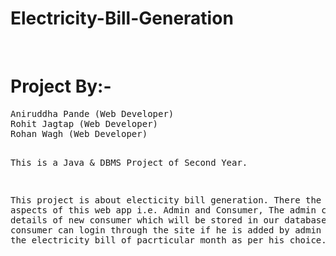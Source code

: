 # Electricity-Bill-Generation
<br>
<h1>Project By:-</h1>
<pre>
Aniruddha Pande (Web Developer)
Rohit Jagtap (Web Developer)
Rohan Wagh (Web Developer)

This is a Java & DBMS Project of Second Year.

This project is about electicity bill generation.
There the two main aspects of this web app i.e. Admin and Consumer,
The admin can add details of new consumer which will be stored in our database and the consumer
can login through the site if he is added by admin and can view the electricity bill of pacrticular month as per his choice.  
</pre>